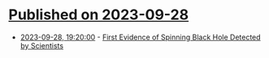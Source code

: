 # [Published on 2023-09-28](index.md)

* [2023-09-28, 19:20:00](https://science.slashdot.org/story/23/09/28/1843245/first-evidence-of-spinning-black-hole-detected-by-scientists?utm_source=rss1.0mainlinkanon&utm_medium=feed) - [First Evidence of Spinning Black Hole Detected by Scientists](https://science.slashdot.org/story/23/09/28/1843245/first-evidence-of-spinning-black-hole-detected-by-scientists?utm_source=rss1.0mainlinkanon&utm_medium=feed)
